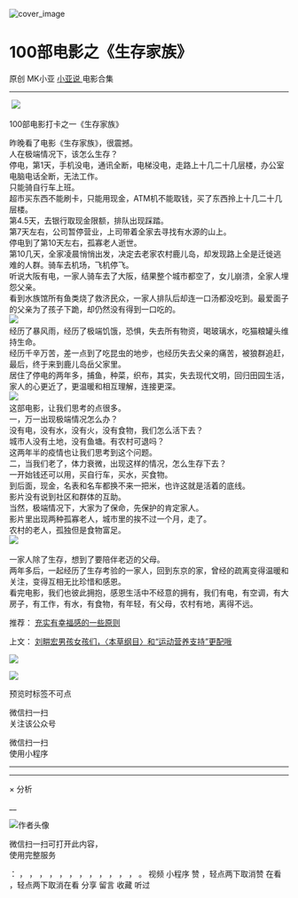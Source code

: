 ![cover_image](http://mmbiz.qpic.cn/mmbiz_jpg/A8SKDch4cJHCb9SWDW3lPeh3ooL05Zghq2o0zDpcsKMDqxXp3mD4smPIXu4XzhOVkIEialfNO5JKx5Pia5WQVsKQ/0?wx_fmt=jpeg)

#  100部电影之《生存家族》

原创  MK小亚  [ 小亚说 ](https://mp.weixin.qq.com/mp/appmsgalbum?__biz=MzUxNDAwNTk0MQ==&action=getalbum&album_id=2799748994343190529#wechat_redirect) 电影合集

__ _ _ _ _

​
![](https://mmbiz.qpic.cn/mmbiz_jpg/A8SKDch4cJHCb9SWDW3lPeh3ooL05ZghddBAiacaFC6UvFawtM6uRQ5Vf7czAWuretXOAnf0fqxZ4HbKrpkIa2A/640?wx_fmt=jpeg)
​

100部电影打卡之一《生存家族》

  

昨晚看了电影《生存家族》，很震撼。  
人在极端情况下，该怎么生存？  
停电，第1天，手机没电，通讯全断，电梯没电，走路上十几二十几层楼，办公室电脑电话全断，无法工作。  
只能骑自行车上班。  
超市买东西不能刷卡，只能用现金，ATM机不能取钱，买了东西拎上十几二十几层楼。  
第4.5天，去银行取现金限额，排队出现踩踏。  ​  
第7天左右，公司暂停营业，上司带着全家去寻找有水源的山上。  
停电到了第10天左右，孤寡老人逝世。  
第10几天，全家凌晨悄悄出发，决定去老家农村鹿儿岛，却发现路上全是迁徙逃难的人群。骑车去机场，飞机停飞。  
听说大阪有电，一家人骑车去了大阪，结果整个城市都空了，女儿崩溃，全家人埋怨父亲。  
看到水族馆所有鱼类烧了救济民众，一家人排队后却连一口汤都没吃到。最爱面子的父亲为了孩子下跪，却仍然没有得到一口吃的。  
![](https://mmbiz.qpic.cn/mmbiz_jpg/A8SKDch4cJHCb9SWDW3lPeh3ooL05Zghl6qWWoQUYsTcUneuUI46KdGEGjQ5dMmXaLtZ1zibTqCtrJSNpectzFw/640?wx_fmt=jpeg)
​  
经历了暴风雨，经历了极端饥饿，恐惧，失去所有物资，喝玻璃水，吃猫粮罐头维持生命。  
经历千辛万苦，差一点到了吃昆虫的地步，也经历失去父亲的痛苦，被狼群追赶，最后，终于来到鹿儿岛岳父家里。  
居住了停电的两年多，捕鱼，种菜，织布，其实，失去现代文明，回归田园生活，家人的心更近了，更温暖和相互理解，连接更深。  
![](https://mmbiz.qpic.cn/mmbiz_jpg/A8SKDch4cJHCb9SWDW3lPeh3ooL05ZghVea4recxCicOPhwib6qXIs17icH995mpIh7udEd5wMybMUcky4pjzzA8w/640?wx_fmt=jpeg)
​  
这部电影，让我们思考的点很多。  
一，万一出现极端情况怎么办？  
没有电，没有水，没有火，没有食物，我们怎么活下去？  
城市人没有土地，没有鱼塘。有农村可退吗？  
这两年半的疫情也让我们思考到这个问题。  
二，当我们老了，体力衰微，出现这样的情况，怎么生存下去？  
一开始钱还可以用，买自行车，买水，买食物。  
到后面，现金，名表和名车都换不来一把米，也许这就是活着的底线。  
影片没有说到社区和群体的互助。  
当然，极端情况下，大家为了保命，先保护的肯定家人。  
影片里出现两种孤寡老人，城市里的挨不过一个月，走了。  
农村的老人，孤独但是食物富足。  
![](https://mmbiz.qpic.cn/mmbiz_jpg/A8SKDch4cJHCb9SWDW3lPeh3ooL05ZghibQ4e4sRbv31KUUo8ItTYvnvUR2iaOVj0XVapDlSMzS8nfzLT4YR637g/640?wx_fmt=jpeg)
​  
  
一家人除了生存，想到了要陪伴老迈的父母。  
两年多后，一起经历了生存考验的一家人，回到东京的家，曾经的疏离变得温暖和关注，变得互相无比珍惜和感恩。  
看完电影，我们也彼此拥抱，感恩生活中不经意的拥有，我们有电，有空调，有大房子，有工作，有水，有食物，有年轻，有父母，农村有地，离得不远。  
  

  

  

推荐： [ 充实有幸福感的一些原则
](https://mp.weixin.qq.com/s?__biz=MzUxNDAwNTk0MQ==&mid=2247484629&idx=2&sn=ebb5949af3adb8e3a345cb7d61c230ec&scene=21#wechat_redirect)  

上文： [ 刘畊宏男孩女孩们，〈本草纲目〉和“运动营养支持”更配哦
](https://mp.weixin.qq.com/s?__biz=MzUxNDAwNTk0MQ==&mid=2247484698&idx=1&sn=b9464c37a50205438ea0ac879895a253&scene=21#wechat_redirect)

![](https://mmbiz.qpic.cn/mmbiz_gif/b96CibCt70iaZ7Bia3Wm91cEuWhERXfCYjTia9tf7aMjVBNRETSa2NpGjCV6tyNvgCLos8LBgwEgxcwaIw8zdOsG7A/640?wx_fmt=gif)

![](https://mmbiz.qpic.cn/mmbiz_jpg/A8SKDch4cJEicCnqTxiatgGquhIicZ1wJ1Dth5YOOzoYV7U4N3HmiaO0vVAzjOpBVdtF0gnL632Fc7HqiaDmgveQDEw/640?wx_fmt=jpeg)

  

  

  

  

预览时标签不可点

微信扫一扫  
关注该公众号



微信扫一扫  
使用小程序

****



****



×  分析

__

![作者头像](http://mmbiz.qpic.cn/mmbiz_png/A8SKDch4cJE0KicTMyrVCx3VLqEgic5sJ1V5QeGZTibG9GLZlSCXSj5ByXNkib5PBrZVMkI41KKxgwE1K9gfypUeRg/0?wx_fmt=png)

微信扫一扫可打开此内容，  
使用完整服务

：  ，  ，  ，  ，  ，  ，  ，  ，  ，  ，  ，  ，  。  视频  小程序  赞  ，轻点两下取消赞  在看  ，轻点两下取消在看
分享  留言  收藏  听过

